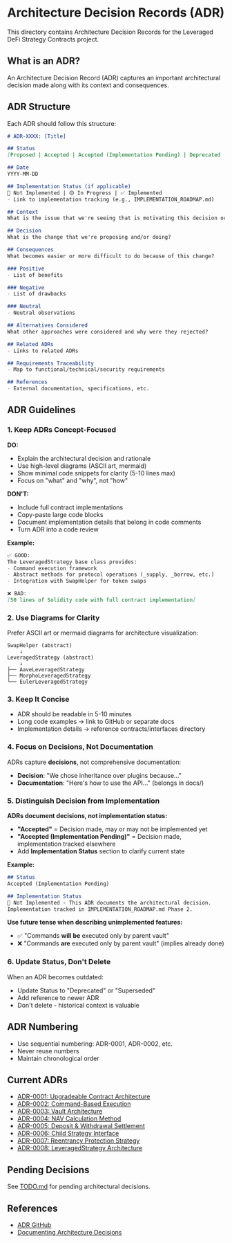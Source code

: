 # Architecture Decision Records (ADR)

This directory contains Architecture Decision Records for the Leveraged DeFi Strategy Contracts project.

## What is an ADR?

An Architecture Decision Record (ADR) captures an important architectural decision made along with its context and consequences.

## ADR Structure

Each ADR should follow this structure:

```markdown
# ADR-XXXX: [Title]

## Status
[Proposed | Accepted | Accepted (Implementation Pending) | Deprecated | Superseded]

## Date
YYYY-MM-DD

## Implementation Status (if applicable)
🔴 Not Implemented | 🟡 In Progress | ✅ Implemented
- Link to implementation tracking (e.g., IMPLEMENTATION_ROADMAP.md)

## Context
What is the issue that we're seeing that is motivating this decision or change?

## Decision
What is the change that we're proposing and/or doing?

## Consequences
What becomes easier or more difficult to do because of this change?

### Positive
- List of benefits

### Negative
- List of drawbacks

### Neutral
- Neutral observations

## Alternatives Considered
What other approaches were considered and why were they rejected?

## Related ADRs
- Links to related ADRs

## Requirements Traceability
- Map to functional/technical/security requirements

## References
- External documentation, specifications, etc.
```

## ADR Guidelines

### 1. Keep ADRs Concept-Focused

**DO:**
- Explain the architectural decision and rationale
- Use high-level diagrams (ASCII art, mermaid)
- Show minimal code snippets for clarity (5-10 lines max)
- Focus on "what" and "why", not "how"

**DON'T:**
- Include full contract implementations
- Copy-paste large code blocks
- Document implementation details that belong in code comments
- Turn ADR into a code review

**Example:**
```markdown
✅ GOOD:
The LeveragedStrategy base class provides:
- Command execution framework
- Abstract methods for protocol operations (_supply, _borrow, etc.)
- Integration with SwapHelper for token swaps

❌ BAD:
[50 lines of Solidity code with full contract implementation]
```

### 2. Use Diagrams for Clarity

Prefer ASCII art or mermaid diagrams for architecture visualization:

```
SwapHelper (abstract)
    ↓
LeveragedStrategy (abstract)
    ↓
├── AaveLeveragedStrategy
├── MorphoLeveragedStrategy
└── EulerLeveragedStrategy
```

### 3. Keep It Concise

- ADR should be readable in 5-10 minutes
- Long code examples → link to GitHub or separate docs
- Implementation details → reference contracts/interfaces directory

### 4. Focus on Decisions, Not Documentation

ADRs capture **decisions**, not comprehensive documentation:
- **Decision**: "We chose inheritance over plugins because..."
- **Documentation**: "Here's how to use the API..." (belongs in docs/)

### 5. Distinguish Decision from Implementation

**ADRs document decisions, not implementation status:**

- **"Accepted"** = Decision made, may or may not be implemented yet
- **"Accepted (Implementation Pending)"** = Decision made, implementation tracked elsewhere
- Add **Implementation Status** section to clarify current state

**Example:**
```markdown
## Status
Accepted (Implementation Pending)

## Implementation Status
🔴 Not Implemented - This ADR documents the architectural decision.
Implementation tracked in IMPLEMENTATION_ROADMAP.md Phase 2.
```

**Use future tense when describing unimplemented features:**
- ✅ "Commands **will be** executed only by parent vault"
- ❌ "Commands **are** executed only by parent vault" (implies already done)

### 6. Update Status, Don't Delete

When an ADR becomes outdated:
- Update Status to "Deprecated" or "Superseded"
- Add reference to newer ADR
- Don't delete - historical context is valuable

## ADR Numbering

- Use sequential numbering: ADR-0001, ADR-0002, etc.
- Never reuse numbers
- Maintain chronological order

## Current ADRs

- [ADR-0001: Upgradeable Contract Architecture](0001-upgradeable-contract-architecture.md)
- [ADR-0002: Command-Based Execution](0002-command-based-execution.md)
- [ADR-0003: Vault Architecture](0003-vault-architecture.md)
- [ADR-0004: NAV Calculation Method](0004-nav-calculation-method.md)
- [ADR-0005: Deposit & Withdrawal Settlement](0005-deposit-withdrawal-settlement.md)
- [ADR-0006: Child Strategy Interface](0006-child-vault-interface.md)
- [ADR-0007: Reentrancy Protection Strategy](0007-reentrancy-protection-strategy.md)
- [ADR-0008: LeveragedStrategy Architecture](0008-leveraged-strategy-architecture.md)

## Pending Decisions

See [TODO.md](TODO.md) for pending architectural decisions.

## References

- [ADR GitHub](https://adr.github.io/)
- [Documenting Architecture Decisions](https://cognitect.com/blog/2011/11/15/documenting-architecture-decisions)
